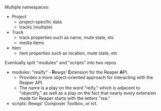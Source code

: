 Multiple namespaces:
- Project
    - project-specific data
    - tracks (multiple)
- Track
    - track properties such as name, mute state, etc
    - media items
- Item
    - item properties such as location, mute state, etc

Eventually split "modules" and "scripts" into two repos
- modules: "reaify" - **R**ewgs' **E**xtension for the Reaper **A**PI. 
    - Provides a more object-oriented approach for interacting with the Reaper API. 
    - The name is a play on the word "reify," which is adjacent to "objectify," as well as a play on the fact that nearly every extension made for Reaper starts with the letters "rea."
- scripts: Rewgs' Composer Toolbox, or rct.
